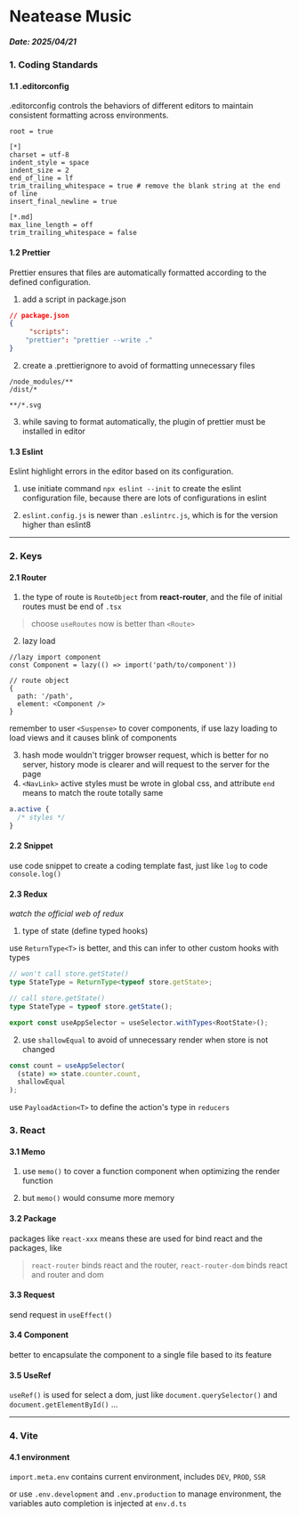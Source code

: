 # Neatease Music

##### Date: 2025/04/21

### 1. Coding Standards

#### 1.1 .editorconfig

.editorconfig controls the behaviors of different editors to maintain consistent formatting across environments.

```.editorconfig
root = true

[*]
charset = utf-8
indent_style = space
indent_size = 2
end_of_line = lf
trim_trailing_whitespace = true # remove the blank string at the end of line
insert_final_newline = true

[*.md]
max_line_length = off
trim_trailing_whitespace = false
```

#### 1.2 Prettier

Prettier ensures that files are automatically formatted according to the defined configuration.

1. add a script in package.json

```json
// package.json
{
     "scripts":
    "prettier": "prettier --write ."
}
```

2. create a .prettierignore to avoid of formatting unnecessary files

```.prettierignore
/node_modules/**
/dist/*

**/*.svg
```

3. while saving to format automatically, the plugin of prettier must be installed in editor

#### 1.3 Eslint

Eslint highlight errors in the editor based on its configuration.

1. use initiate command `npx eslint --init` to create the eslint configuration file, because there are lots of configurations in eslint

2. `eslint.config.js` is newer than `.eslintrc.js`, which is for the version higher than eslint8

---

### 2. Keys

#### 2.1 Router

1. the type of route is `RouteObject` from **react-router**, and the file of initial routes must be end of `.tsx`

> choose `useRoutes` now is better than `<Route>`

2. lazy load

```tsx
//lazy import component
const Component = lazy(() => import('path/to/component'))

// route object
{
  path: '/path',
  element: <Component />
}
```

remember to user `<Suspense>` to cover components, if use lazy loading to load views and it causes blink of components

3. hash mode wouldn't trigger browser request, which is better for no server, history mode is clearer and will request to the server for the page
3. `<NavLink>` active styles must be wrote in global css, and attribute `end` means to match the route totally same

```css
a.active {
  /* styles */
}
```



#### 2.2 Snippet

use code snippet to create a coding template fast, just like `log` to code `console.log()`

#### 2.3 Redux

_watch the official web of redux_


1. type of state (define typed hooks)

use `ReturnType<T>` is better, and this can infer to other custom hooks with types

```ts
// won't call store.getState()
type StateType = ReturnType<typeof store.getState>;

// call store.getState()
type StateType = typeof store.getState();

export const useAppSelector = useSelector.withTypes<RootState>();
```
2. use `shallowEqual` to avoid of unnecessary render when store is not changed

```ts
const count = useAppSelector(
  (state) => state.counter.count,
  shallowEqual
);
```

use `PayloadAction<T>` to define the action's type in `reducers`

### 3. React

#### 3.1 Memo

1. use `memo()` to cover a function component when optimizing the render function

2. but `memo()` would consume more memory

#### 3.2 Package

packages like `react-xxx` means these are used for bind react and the packages, like

> `react-router` binds react and the router, `react-router-dom` binds react and router and dom

#### 3.3 Request

send request in `useEffect()`

#### 3.4 Component

better to encapsulate the component to a single file based to its feature

#### 3.5 UseRef

`useRef()` is used for select a dom, just like `document.querySelector()` and `document.getElementById()` ...

---

### 4. Vite

#### 4.1 environment

`import.meta.env` contains current environment, includes `DEV`, `PROD`, `SSR`

or use `.env.development` and `.env.production` to manage environment, the variables auto completion is injected at `env.d.ts`
